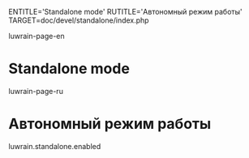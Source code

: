 
ENTITLE='Standalone mode'
RUTITLE='Автономный режим работы'
TARGET=doc/devel/standalone/index.php

luwrain-page-en

# Standalone mode

luwrain-page-ru

# Автономный режим работы


luwrain.standalone.enabled